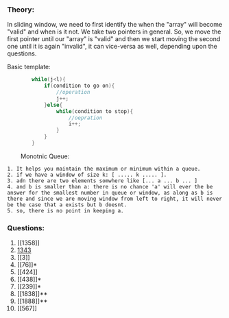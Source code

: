 
### Theory:

In sliding window, we need to first identify the when the "array" will become "valid" and when is it not.
We take two pointers in general.
So, we move the first pointer until our "array" is "valid" and then we start moving the second one until it is again "invalid", it can vice-versa as well, depending upon the questions.

Basic template:

```java
        while(j<l){
            if(condition to go on){
                //operation
                j++;
            }else{
                while(condition to stop){
                    //oepration
                    i++;
                }
            }
        }
```
        
Monotnic Queue:
```
1. It helps you maintain the maximum or minimum within a queue.
2. if we have a window of size k: [ ..... k ..... ].
3. adn there are two elements somwhere like [... a ... b ... ]
4. and b is smaller than a: there is no chance 'a' will ever the be answer for the smallest number in queue or window, as along as b is there and since we are moving window from left to right, it will never be the case that a exists but b doesnt.
5. so, there is no point in keeping a.
```


### Questions:
1. [[1358]]
2. [1343](https://leetcode.com/problems/number-of-sub-arrays-of-size-k-and-average-greater-than-or-equal-to-threshold/)
3. [[3]]
4. [[76]]*
5. [[424]]
6. [[438]]*
7. [[239]]*
8. [[1838]]**
9. [[1888]]**
10. [[567]]

